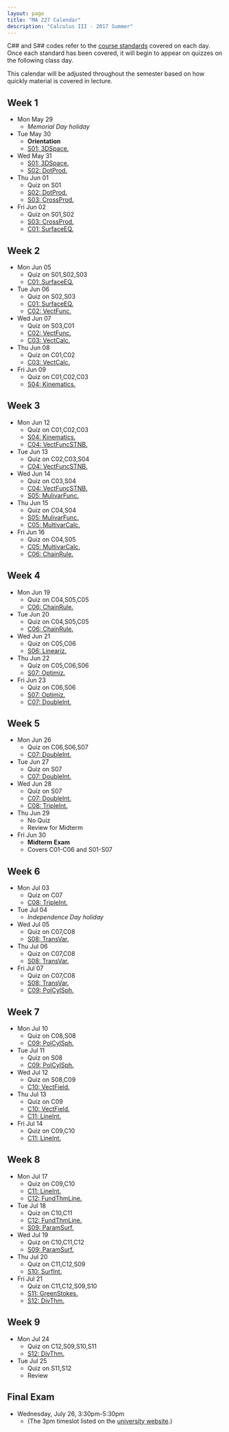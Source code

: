 ```yaml
---
layout: page
title: "MA 227 Calendar"
description: "Calculus III - 2017 Summer"
---
```


C## and S## codes refer to the [course standards][standards] covered on
each day. Once each standard has been covered, it will begin to appear
on quizzes on the following class day.

This calendar will be adjusted throughout the semester based on how
quickly material is covered in lecture.

## Week 1

- Mon May 29
    - *Memorial Day holiday*
- Tue May 30
    - **Orientation**
    - [S01: 3DSpace.](../standards/s01/)
- Wed May 31
    - [S01: 3DSpace.](../standards/s01/)
    - [S02: DotProd.](../standards/s02/)
- Thu Jun 01
    - Quiz on S01
    - [S02: DotProd.](../standards/s02/)
    - [S03: CrossProd.](../standards/s03/)
- Fri Jun 02
    - Quiz on S01,S02
    - [S03: CrossProd.](../standards/s03/)
    - [C01: SurfaceEQ.](../standards/c01/)

## Week 2

- Mon Jun 05
    - Quiz on S01,S02,S03
    - [C01: SurfaceEQ.](../standards/c01/)
- Tue Jun 06
    - Quiz on S02,S03
    - [C01: SurfaceEQ.](../standards/c01/)
    - [C02: VectFunc.](../standards/c02/)
- Wed Jun 07
    - Quiz on S03,C01
    - [C02: VectFunc.](../standards/c02/)
    - [C03: VectCalc.](../standards/c03/)
- Thu Jun 08
    - Quiz on C01,C02
    - [C03: VectCalc.](../standards/c03/)
- Fri Jun 09
    - Quiz on C01,C02,C03
    - [S04: Kinematics.](../standards/s04/)

## Week 3

- Mon Jun 12
    - Quiz on C01,C02,C03
    - [S04: Kinematics.](../standards/s04/)
    - [C04: VectFuncSTNB.](../standards/c04/)
- Tue Jun 13
    - Quiz on C02,C03,S04
    - [C04: VectFuncSTNB.](../standards/c04/)
- Wed Jun 14
    - Quiz on C03,S04
    - [C04: VectFuncSTNB.](../standards/c04/)
    - [S05: MulivarFunc.](../standards/s05/)
- Thu Jun 15
    - Quiz on C04,S04
    - [S05: MulivarFunc.](../standards/s05/)
    - [C05: MultivarCalc.](../standards/c05/)
- Fri Jun 16
    - Quiz on C04,S05
    - [C05: MultivarCalc.](../standards/c05/)
    - [C06: ChainRule.](../standards/c06)

## Week 4

- Mon Jun 19
    - Quiz on C04,S05,C05
    - [C06: ChainRule.](../standards/c06)
- Tue Jun 20
    - Quiz on C04,S05,C05
    - [C06: ChainRule.](../standards/c06)
- Wed Jun 21
    - Quiz on C05,C06
    - [S06: Lineariz.](../standards/s06)
- Thu Jun 22
    - Quiz on C05,C06,S06
    - [S07: Optimiz.](../standards/s07)
- Fri Jun 23
    - Quiz on C06,S06
    - [S07: Optimiz.](../standards/s07)
    - [C07: DoubleInt.](../standards/c07)

## Week 5

- Mon Jun 26
    - Quiz on C06,S06,S07
    - [C07: DoubleInt.](../standards/c07)
- Tue Jun 27
    - Quiz on S07
    - [C07: DoubleInt.](../standards/c07)
- Wed Jun 28
    - Quiz on S07
    - [C07: DoubleInt.](../standards/c07)
    - [C08: TripleInt.](../standards/c08)
- Thu Jun 29
    - No Quiz
    - Review for Midterm
- Fri Jun 30
    - **Midterm Exam**
    - Covers C01-C06 and S01-S07

## Week 6

- Mon Jul 03
    - Quiz on C07
    - [C08: TripleInt.](../standards/c08)
- Tue Jul 04
    - *Independence Day holiday*
- Wed Jul 05
    - Quiz on C07,C08
    - [S08: TransVar.](../standards/s08)
- Thu Jul 06
    - Quiz on C07,C08
    - [S08: TransVar.](../standards/s08)
- Fri Jul 07
    - Quiz on C07,C08
    - [S08: TransVar.](../standards/s08)
    - [C09: PolCylSph.](../standards/c09)

## Week 7

- Mon Jul 10
    - Quiz on C08,S08
    - [C09: PolCylSph.](../standards/c09)
- Tue Jul 11
    - Quiz on S08
    - [C09: PolCylSph.](../standards/c09)
- Wed Jul 12
    - Quiz on S08,C09
    - [C10: VectField.](../standards/c10)
- Thu Jul 13
    - Quiz on C09
    - [C10: VectField.](../standards/c10)
    - [C11: LineInt.](../standards/c11)
- Fri Jul 14
    - Quiz on C09,C10
    - [C11: LineInt.](../standards/c11)

## Week 8

- Mon Jul 17
    - Quiz on C09,C10
    - [C11: LineInt.](../standards/c11)
    - [C12: FundThmLine.](../standards/c12)
- Tue Jul 18
    - Quiz on C10,C11
    - [C12: FundThmLine.](../standards/c12)
    - [S09: ParamSurf.](../standards/s09)
- Wed Jul 19
    - Quiz on C10,C11,C12
    - [S09: ParamSurf.](../standards/s09)
- Thu Jul 20
    - Quiz on C11,C12,S09
    - [S10: SurfInt.](../standards/s10)
- Fri Jul 21
    - Quiz on C11,C12,S09,S10
    - [S11: GreenStokes.](../standards/s11)
    - [S12: DivThm.](../standards/s12)

## Week 9

- Mon Jul 24
    - Quiz on C12,S09,S10,S11
    - [S12: DivThm.](../standards/s12)
- Tue Jul 25
    - Quiz on S11,S12
    - Review

## Final Exam

- Wednesday, July 26, 3:30pm-5:30pm
    - (The 3pm timeslot listed on the [university website](http://www.southalabama.edu/departments/registrar/finalexamschedule-summer.html).)

[standards]: ../standards/
